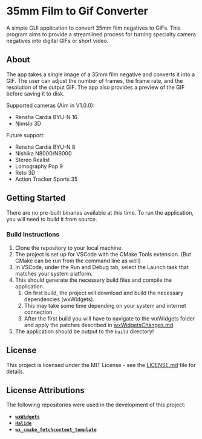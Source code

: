 # 35mm Film to Gif Converter
A simple GUI application to convert 35mm film negatives to GIFs. This program aims to provide a streamlined process for turning specialty camera negatives into digital GIFs or short video.

## About
The app takes a single image of a 35mm film negative and converts it into a GIF. The user can adjust the number of frames, the frame rate, and the resolution of the output GIF. The app also provides a preview of the GIF before saving it to disk.

Supported cameras (Aim in V1.0.0):
- Rensha Cardia BYU-N 16
- Nimslo 3D

Future support:
- Rensha Cardia BYU-N 8
- Nishika N8000/N9000
- Stereo Realist
- Lomography Pop 9
- Reto 3D
- Action Tracker Sports 35

## Getting Started
There are no pre-built binaries available at this time. To run the application, you will need to build it from source.

### Build Instructions
1. Clone the repository to your local machine.
2. The project is set up for VSCode with the CMake Tools extension. (But CMake can be run from the command line as well)
3. In VSCode, under the Run and Debug tab, select the Launch task that matches your system platform.
4. This should generate the necessary build files and compile the application.
   1. On first build, the project will download and build the necessary dependencies (wxWidgets).
   2. This may take some time depending on your system and internet connection.
   3. After the first build you will have to navigate to the wxWidgets folder and apply the patches described in [wxWidgetsChanges.md](wxWidgetsChanges.md).
5. The application should be output to the `build` directory!

## License
This project is licensed under the MIT License - see the [LICENSE.md](LICENSE.md) file for details.

## License Attributions
The following repositories were used in the development of this project:
- [**`wxWidgets`**](https://github.com/wxWidgets/wxWidgets)
- [**`Halide`**](https://github.com/halide/Halide)
- [**`wx_cmake_fetchcontent_template`**](https://github.com/lszl84/wx_cmake_fetchcontent_template)

